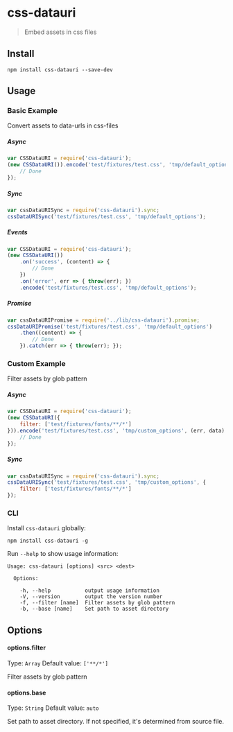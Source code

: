 css-datauri
===========

> Embed assets in css files

## Install

```cli
npm install css-datauri --save-dev
```


## Usage

### Basic Example

Convert assets to data-urls in css-files

##### Async

```js
var CSSDataURI = require('css-datauri');
(new CSSDataURI()).encode('test/fixtures/test.css', 'tmp/default_options', (err, data) => {
	// Done
});
```

##### Sync
```js
var cssDataURISync = require('css-datauri').sync;
cssDataURISync('test/fixtures/test.css', 'tmp/default_options');
```

##### Events

```js
var CSSDataURI = require('css-datauri');
(new CSSDataURI())
	.on('success', (content) => {
		// Done
	})
	.on('error', err => { throw(err); })
	.encode('test/fixtures/test.css', 'tmp/default_options');
```

##### Promise

```js
var cssDataURIPromise = require('../lib/css-datauri').promise;
cssDataURIPromise('test/fixtures/test.css', 'tmp/default_options')
	.then((content) => {
		// Done
	}).catch(err => { throw(err); });

```

### Custom Example

Filter assets by glob pattern

##### Async

```js
var CSSDataURI = require('css-datauri');
(new CSSDataURI({
	filter: ['test/fixtures/fonts/**/*']
})).encode('test/fixtures/test.css', 'tmp/custom_options', (err, data) => {
	// Done
});
```

##### Sync
```js
var cssDataURISync = require('css-datauri').sync;
cssDataURISync('test/fixtures/test.css', 'tmp/custom_options', {
	filter: ['test/fixtures/fonts/**/*']
});
```


### CLI

Install `css-datauri` globally:
```
npm install css-datauri -g
```

Run `--help` to show usage information:

```cli
Usage: css-datauri [options] <src> <dest>

  Options:

    -h, --help           output usage information
    -V, --version        output the version number
    -f, --filter [name]  Filter assets by glob pattern
    -b, --base [name]    Set path to asset directory
```


##  Options

#### options.filter
Type: `Array`
Default value: `['**/*']`

Filter assets by glob pattern

#### options.base
Type: `String`
Default value: `auto`

Set path to asset directory. If not specified, it's determined from source file.
